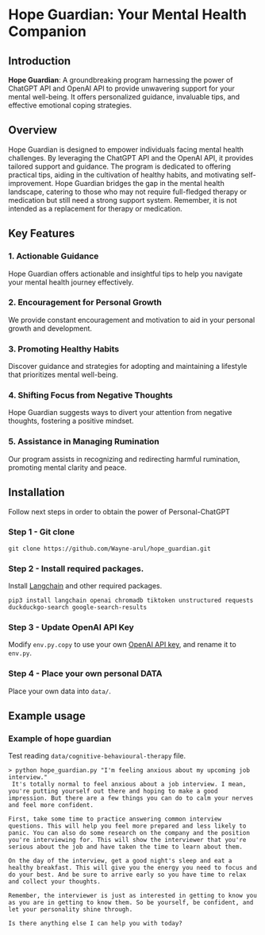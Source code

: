 # Hope Guardian: Your Mental Health Companion

## Introduction

**Hope Guardian**: A groundbreaking program harnessing the power of ChatGPT API and OpenAI API to provide unwavering support for your mental well-being. It offers personalized guidance, invaluable tips, and effective emotional coping strategies. 

## Overview

Hope Guardian is designed to empower individuals facing mental health challenges. By leveraging the ChatGPT API and the OpenAI API, it provides tailored support and guidance. The program is dedicated to offering practical tips, aiding in the cultivation of healthy habits, and motivating self-improvement. Hope Guardian bridges the gap in the mental health landscape, catering to those who may not require full-fledged therapy or medication but still need a strong support system. Remember, it is not intended as a replacement for therapy or medication.

## Key Features

### 1. Actionable Guidance

Hope Guardian offers actionable and insightful tips to help you navigate your mental health journey effectively.

### 2. Encouragement for Personal Growth

We provide constant encouragement and motivation to aid in your personal growth and development.

### 3. Promoting Healthy Habits

Discover guidance and strategies for adopting and maintaining a lifestyle that prioritizes mental well-being.

### 4. Shifting Focus from Negative Thoughts

Hope Guardian suggests ways to divert your attention from negative thoughts, fostering a positive mindset.

### 5. Assistance in Managing Rumination

Our program assists in recognizing and redirecting harmful rumination, promoting mental clarity and peace.

## Installation

Follow next steps in order to obtain the power of Personal-ChatGPT

### Step 1 - Git clone

```
git clone https://github.com/Wayne-arul/hope_guardian.git
```

### Step 2 - Install required packages.

Install [Langchain](https://github.com/hwchase17/langchain) and other required packages.
```
pip3 install langchain openai chromadb tiktoken unstructured requests duckduckgo-search google-search-results
```

### Step 3 - Update OpenAI API Key


Modify `env.py.copy` to use your own [OpenAI API key](https://platform.openai.com/account/api-keys), and rename it to `env.py`.

### Step 4 - Place your own personal DATA

Place your own data into `data/`.


## Example usage

### Example of hope guardian
Test reading `data/cognitive-behavioural-therapy` file.

```
> python hope_guardian.py "I'm feeling anxious about my upcoming job interview."
 It's totally normal to feel anxious about a job interview. I mean, you're putting yourself out there and hoping to make a good impression. But there are a few things you can do to calm your nerves and feel more confident.

First, take some time to practice answering common interview questions. This will help you feel more prepared and less likely to panic. You can also do some research on the company and the position you're interviewing for. This will show the interviewer that you're serious about the job and have taken the time to learn about them.

On the day of the interview, get a good night's sleep and eat a healthy breakfast. This will give you the energy you need to focus and do your best. And be sure to arrive early so you have time to relax and collect your thoughts.

Remember, the interviewer is just as interested in getting to know you as you are in getting to know them. So be yourself, be confident, and let your personality shine through.

Is there anything else I can help you with today?
```




